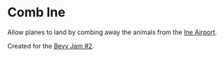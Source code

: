 # Comb Ine
Allow planes to land by combing away the animals from the [Ine Airport](https://en.wikipedia.org/wiki/Ine_Airport).

Created for the [Bevy Jam #2](https://itch.io/jam/bevy-jam-2).
